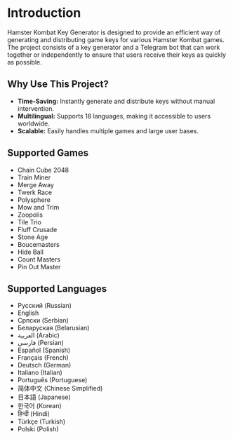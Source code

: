 # Introduction

Hamster Kombat Key Generator is designed to provide an efficient way of generating and distributing game keys for various Hamster Kombat games. The project consists of a key generator and a Telegram bot that can work together or independently to ensure that users receive their keys as quickly as possible.

## Why Use This Project?

- **Time-Saving:** Instantly generate and distribute keys without manual intervention.
- **Multilingual:** Supports 18 languages, making it accessible to users worldwide.
- **Scalable:** Easily handles multiple games and large user bases.

## Supported Games

- Chain Cube 2048
- Train Miner
- Merge Away
- Twerk Race
- Polysphere
- Mow and Trim
- Zoopolis
- Tile Trio
- Fluff Crusade
- Stone Age
- Boucemasters
- Hide Ball
- Count Masters
- Pin Out Master

## Supported Languages

- Русский (Russian)
- English
- Српски (Serbian)
- Беларуская (Belarusian)
- العربية (Arabic)
- فارسی (Persian)
- Español (Spanish)
- Français (French)
- Deutsch (German)
- Italiano (Italian)
- Português (Portuguese)
- 简体中文 (Chinese Simplified)
- 日本語 (Japanese)
- 한국어 (Korean)
- हिन्दी (Hindi)
- Türkçe (Turkish)
- Polski (Polish)
